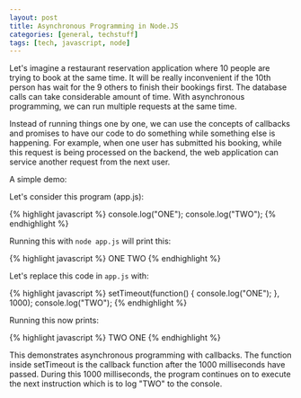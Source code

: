 ```yaml
---
layout: post
title: Asynchronous Programming in Node.JS
categories: [general, techstuff]
tags: [tech, javascript, node]
---
```


Let's imagine a restaurant reservation application where 10 people are trying to book at the same time. It will be really inconvenient if the 10th person has wait for the 9 others to finish their bookings first. The database calls can take considerable amount of time. With asynchronous programming, we can run multiple requests at the same time. 

Instead of running things one by one, we can use the concepts of callbacks and promises to have our code to do something while something else is happening. For example, when one user has submitted his booking, while this request is being processed on the backend, the web application can service another request from the next user.

A simple demo:

Let's consider this program (app.js):

{% highlight javascript %}
console.log("ONE");
console.log("TWO");
{% endhighlight %}

Running this with `node app.js` will print this:

{% highlight javascript %}
ONE
TWO
{% endhighlight %}

Let's replace this code in `app.js` with:

{% highlight javascript %}
setTimeout(function() {
	console.log("ONE");
}, 1000);
console.log("TWO");
{% endhighlight %}

Running this now prints:

{% highlight javascript %}
TWO
ONE
{% endhighlight %}

This demonstrates asynchronous programming with callbacks. The function inside setTimeout is the callback function after the 1000 milliseconds have passed. During this 1000 milliseconds, the program continues on to execute the next instruction which is to log "TWO" to the console.